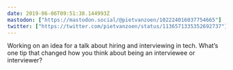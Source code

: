 ```yaml
---
date: 2019-06-06T09:51:38.144993Z
mastodon: ["https://mastodon.social/@pietvanzoen/102224016037754665"]
twitter: ["https://twitter.com/pietvanzoen/status/1136571335352692737"]
---
```

Working on an idea for a talk about hiring and interviewing in tech. What’s one tip that changed how you think about being an interviewee or interviewer?
